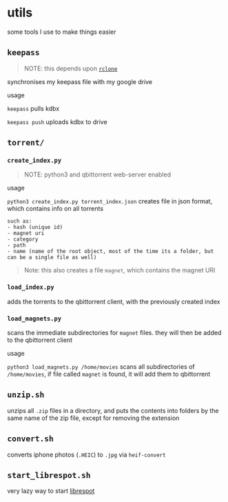 # utils

some tools I use to make things easier

## `keepass`

> NOTE: this depends upon [`rclone`](https://rclone.org/)

synchronises my keepass file with my google drive

usage

`keepass`
    pulls kdbx

`keepass push`
    uploads kdbx to drive

## `torrent/`

### `create_index.py`

> NOTE: python3 and qbittorrent web-server enabled

usage

`python3 create_index.py torrent_index.json`
    creates file in json format, which contains info on all torrents
    
    such as:
    - hash (unique id)
    - magnet uri
    - category
    - path
    - name (name of the root object, most of the time its a folder, but can be a single file as well)

> Note: this also creates a file `magnet`, which contains the magnet URI

### `load_index.py`

adds the torrents to the qbittorrent client, with the previously created index

### `load_magnets.py`

scans the immediate subdirectories for `magnet` files.
they will then be added to the qbittorrent client

usage

`python3 load_magnets.py /home/movies`
    scans all subdirectories of `/home/movies`,
    if file called `magnet` is found, it will add them to qbittorrent

## `unzip.sh`

unzips all `.zip` files in a directory, and puts the contents into folders by the same name of the zip file,
except for removing the extension

## `convert.sh`

converts iphone photos (`.HEIC`) to `.jpg` via `heif-convert`

## `start_librespot.sh`

very lazy way to start [librespot](https://github.com/librespot-org/librespot)

